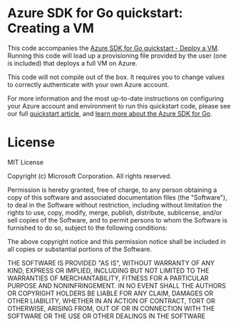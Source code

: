 # Azure SDK for Go quickstart: Creating a VM

This code accompanies the [Azure SDK for Go quickstart - Deploy a VM](...). Running this code will
load up a provisioning file provided by the user (one is included) that deploys a full VM on Azure.
 
This code will not compile out of the box. It requires you to change values to correctly authenticate with your own
Azure account.

For more information and the most up-to-date instructions on configuring your Azure account and environment to run this quickstart code, please see our full [quickstart article](...), and [learn more about the Azure SDK for Go](...).

# License

MIT License

Copyright (c) Microsoft Corporation. All rights reserved.

Permission is hereby granted, free of charge, to any person obtaining a copy
of this software and associated documentation files (the "Software"), to deal
in the Software without restriction, including without limitation the rights
to use, copy, modify, merge, publish, distribute, sublicense, and/or sell
copies of the Software, and to permit persons to whom the Software is
furnished to do so, subject to the following conditions:

The above copyright notice and this permission notice shall be included in all
copies or substantial portions of the Software.

THE SOFTWARE IS PROVIDED "AS IS", WITHOUT WARRANTY OF ANY KIND, EXPRESS OR
IMPLIED, INCLUDING BUT NOT LIMITED TO THE WARRANTIES OF MERCHANTABILITY,
FITNESS FOR A PARTICULAR PURPOSE AND NONINFRINGEMENT. IN NO EVENT SHALL THE
AUTHORS OR COPYRIGHT HOLDERS BE LIABLE FOR ANY CLAIM, DAMAGES OR OTHER
LIABILITY, WHETHER IN AN ACTION OF CONTRACT, TORT OR OTHERWISE, ARISING FROM,
OUT OF OR IN CONNECTION WITH THE SOFTWARE OR THE USE OR OTHER DEALINGS IN THE
SOFTWARE
